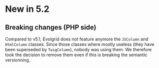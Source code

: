 New in 5.2
==========



Breaking changes (PHP side)
---------------------------

Compared to v5.1, Evolgrid does not feature anymore the `JSColumn` and `HtmlColumn` classes. Since those classes where mostly useless (they have been superseded by `TwigColumn`), nobody was using them. We therefore took the decision to remove them even if this is breaking the semantic versionning.

